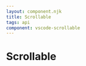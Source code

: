 ```yaml
---
layout: component.njk
title: Scrollable
tags: api
component: vscode-scrollable
---
```


# Scrollable

